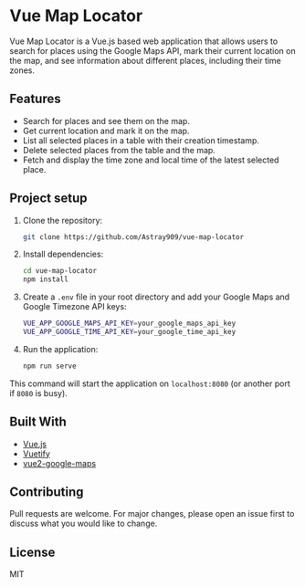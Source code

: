 # Vue Map Locator

Vue Map Locator is a Vue.js based web application that allows users to search for places using the Google Maps API, mark their current location on the map, and see information about different places, including their time zones.

## Features

- Search for places and see them on the map.
- Get current location and mark it on the map.
- List all selected places in a table with their creation timestamp.
- Delete selected places from the table and the map.
- Fetch and display the time zone and local time of the latest selected place.

## Project setup

1. Clone the repository:

    ```bash
    git clone https://github.com/Astray909/vue-map-locator
    ```

2. Install dependencies:

    ```bash
    cd vue-map-locator
    npm install
    ```

3. Create a `.env` file in your root directory and add your Google Maps and Google Timezone API keys:

    ```bash
    VUE_APP_GOOGLE_MAPS_API_KEY=your_google_maps_api_key
    VUE_APP_GOOGLE_TIME_API_KEY=your_google_time_api_key
    ```

4. Run the application:

    ```bash
    npm run serve
    ```

This command will start the application on `localhost:8080` (or another port if `8080` is busy).

## Built With

- [Vue.js](https://vuejs.org/)
- [Vuetify](https://vuetifyjs.com/)
- [vue2-google-maps](https://www.npmjs.com/package/vue2-google-maps)

## Contributing

Pull requests are welcome. For major changes, please open an issue first to discuss what you would like to change.

## License

MIT